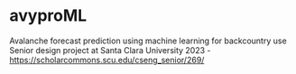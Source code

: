 # avyproML
 Avalanche forecast prediction using machine learning for backcountry use
 Senior design project at Santa Clara University 2023 -  https://scholarcommons.scu.edu/cseng_senior/269/ 
 
 
